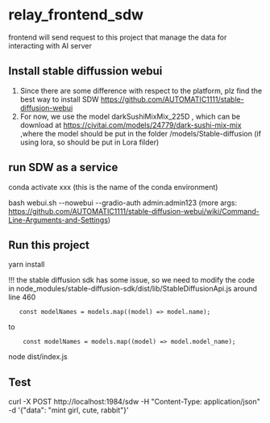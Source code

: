# relay_frontend_sdw
 frontend will send request to this project that manage the data for interacting with AI server

## Install stable diffussion webui
1. Since there are some difference with respect to the platform, plz find the best way to install SDW https://github.com/AUTOMATIC1111/stable-diffusion-webui
2. For now, we use the model darkSushiMixMix_225D , which can be download at https://civitai.com/models/24779/dark-sushi-mix-mix ,where the model should be put in the folder /models/Stable-diffusion (if using lora, so should be put in Lora filder)
## run SDW as a service

conda activate xxx (this is the name of the conda environment)

bash webui.sh --nowebui --gradio-auth admin:admin123   (more args: https://github.com/AUTOMATIC1111/stable-diffusion-webui/wiki/Command-Line-Arguments-and-Settings)

## Run this project

yarn install

!!! the stable diffusion sdk has some issue, so we need to modify the code in node_modules/stable-diffusion-sdk/dist/lib/StableDiffusionApi.js around line 460

```
   const modelNames = models.map((model) => model.name);
```
to 
```
    const modelNames = models.map((model) => model.model_name);
```


node dist/index.js

## Test

curl -X POST http://localhost:1984/sdw -H "Content-Type: application/json" -d '{"data": "mint girl, cute, rabbit"}' 

